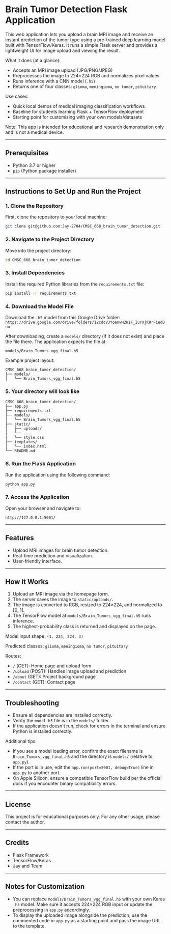 # Brain Tumor Detection Flask Application

This web application lets you upload a brain MRI image and receive an instant prediction of the tumor type using a pre-trained deep learning model built with TensorFlow/Keras. It runs a simple Flask server and provides a lightweight UI for image upload and viewing the result.

What it does (at a glance):
- Accepts an MRI image upload (JPG/PNG/JPEG)
- Preprocesses the image to 224×224 RGB and normalizes pixel values
- Runs inference with a CNN model (`.h5`)
- Returns one of four classes: `glioma`, `meningioma`, `no tumor`, `pituitary`

Use cases:
- Quick local demos of medical imaging classification workflows
- Baseline for students learning Flask + TensorFlow deployment
- Starting point for customizing with your own models/datasets

Note: This app is intended for educational and research demonstration only and is not a medical device.

---

## Prerequisites

- Python 3.7 or higher
- `pip` (Python package installer)

---

## Instructions to Set Up and Run the Project

### 1. Clone the Repository
First, clone the repository to your local machine:
```bash
git clone git@github.com:Jay-2704/CMSC_668_brain_tumor_detection.git
```

### 2. Navigate to the Project Directory
Move into the project directory:
```bash
cd CMSC_668_brain_tumor_detection
```

### 3. Install Dependencies
Install the required Python libraries from the `requirements.txt` file:
```bash
pip install -r requirements.txt
```

### 4. Download the Model File
Download the `.h5` model from this Google Drive folder: `https://drive.google.com/drive/folders/12cdcVJYoenwH2WIF_IuYXjKRrFiedDnn`

After downloading, create a `models/` directory (if it does not exist) and place the file there. The application expects the file at:

```
models/Brain_Tumors_vgg_final.h5
```

Example project layout:
```
CMSC_668_brain_tumor_detection/
├── models/
│   └── Brain_Tumors_vgg_final.h5
```

### 5. Your directory will look like

```
CMSC_668_brain_tumor_detection/
├── app.py
├── requirements.txt
├── models/
│   └── Brain_Tumors_vgg_final.h5
├── static/
│   ├── uploads/
│   └── ...
|   └── style.css
├── templates/
│   └── index.html
└── README.md
```

### 6. Run the Flask Application
Run the application using the following command:
```bash
python app.py
```

### 7. Access the Application
Open your browser and navigate to:
```
http://127.0.0.1:5001/
```

---

## Features
- Upload MRI images for brain tumor detection.
- Real-time prediction and visualization.
- User-friendly interface.

---

## How it Works
1. Upload an MRI image via the homepage form.
2. The server saves the image to `static/uploads/`.
3. The image is converted to RGB, resized to 224×224, and normalized to [0, 1].
4. The TensorFlow model at `models/Brain_Tumors_vgg_final.h5` runs inference.
5. The highest-probability class is returned and displayed on the page.

Model input shape: `(1, 224, 224, 3)`

Predicted classes: `glioma`, `meningioma`, `no tumor`, `pituitary`

Routes:
- `/` (GET): Home page and upload form
- `/upload` (POST): Handles image upload and prediction
- `/about` (GET): Project background page
- `/contact` (GET): Contact page

---

## Troubleshooting
- Ensure all dependencies are installed correctly.
- Verify the `model.h5` file is in the `models/` folder.
- If the application doesn't run, check for errors in the terminal and ensure Python is installed correctly.

Additional tips:
- If you see a model loading error, confirm the exact filename is `Brain_Tumors_vgg_final.h5` and the directory is `models/` (relative to `app.py`).
- If the port is in use, edit the `app.run(port=5001, debug=True)` line in `app.py` to another port.
- On Apple Silicon, ensure a compatible TensorFlow build per the official docs if you encounter binary compatibility errors.

---

## License
This project is for educational purposes only. For any other usage, please contact the author.

---

## Credits
- Flask Framework
- TensorFlow/Keras
- Jay and Team
---

## Notes for Customization
- You can replace `models/Brain_Tumors_vgg_final.h5` with your own Keras `.h5` model. Make sure it accepts 224×224 RGB input or update the preprocessing in `app.py` accordingly.
- To display the uploaded image alongside the prediction, use the commented code in `app.py` as a starting point and pass the image URL to the template.

